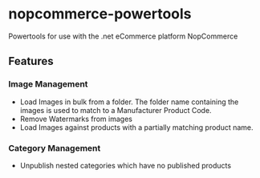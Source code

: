 # nopcommerce-powertools
Powertools for use with the .net eCommerce platform NopCommerce

## Features
### Image Management
- Load Images in bulk from a folder.  The folder name containing the images is used to match to a Manufacturer Product Code.
- Remove Watermarks from images
- Load Images against products with a partially matching product name.

### Category Management
- Unpublish nested categories which have no published products